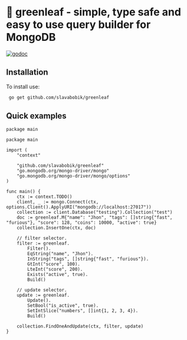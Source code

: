 # 🌱 greenleaf - simple, type safe and easy to use query builder for MongoDB

[![godoc](https://godoc.org/github.com/slavabobik/greenleaf?status.png)](https://godoc.org/github.com/slavabobik/greenleaf)
    

## Installation
To install use:

```bash
 go get github.com/slavabobik/greenleaf
```   


## Quick examples

```golang
package main

package main

import (
	"context"

	"github.com/slavabobik/greenleaf"
	"go.mongodb.org/mongo-driver/mongo"
	"go.mongodb.org/mongo-driver/mongo/options"
)

func main() {
	ctx := context.TODO()
	client, _ := mongo.Connect(ctx, options.Client().ApplyURI("mongodb://localhost:27017"))
	collection := client.Database("testing").Collection("test")
	doc := greenleaf.M{"name": "Jhon", "tags": []string{"fast", "furious"}, "score": 128, "coins": 10000, "active": true}
	collection.InsertOne(ctx, doc)

	// filter selector.
	filter := greenleaf.
		Filter().
		EqString("name", "Jhon").
		InString("tags", []string{"fast", "furious"}).
		GtInt("score", 100).
		LteInt("score", 200).
		Exists("active", true).
		Build()

	// update selector.
	update := greenleaf.
		Update().
		SetBool("is_active", true).
		SetIntSlice("numbers", []int{1, 2, 3, 4}).
		Build()

	collection.FindOneAndUpdate(ctx, filter, update)
}

```
